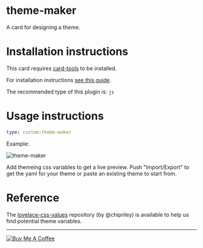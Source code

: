 theme-maker
===========

A card for designing a theme.


# Installation instructions

This card requires [card-tools](https://github.com/thomasloven/lovelace-card-tools) to be installed.

For installation instructions [see this guide](https://github.com/thomasloven/hass-config/wiki/Lovelace-Plugins).

The recommended type of this plugin is: `js`


# Usage instructions

```yaml
type: custom:theme-maker
```

Example:

![theme-maker](https://user-images.githubusercontent.com/1299821/55755442-48b13500-5a4f-11e9-9c26-b1e0b8b88f85.png)

Add themeing css variables to get a live preview.
Push "Import/Export" to get the yaml for your theme or paste an existing theme to start from.

# Reference

The [lovelace-css-values](https://github.com/chipriley/lovelace-css-values/) repository (by @chipriley) is available to help us find potential theme variables.

---
<a href="https://www.buymeacoffee.com/uqD6KHCdJ" target="_blank"><img src="https://www.buymeacoffee.com/assets/img/custom_images/white_img.png" alt="Buy Me A Coffee" style="height: auto !important;width: auto !important;" ></a>
